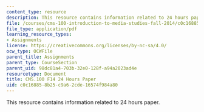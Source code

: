 ```yaml
---
content_type: resource
description: This resource contains information related to 24 hours paper.
file: /courses/cms-100-introduction-to-media-studies-fall-2014/c0c168858b25c9a62cde16574f984a80_MITCMS_100F14_24_Hours.pdf
file_type: application/pdf
learning_resource_types:
- Assignments
license: https://creativecommons.org/licenses/by-nc-sa/4.0/
ocw_type: OCWFile
parent_title: Assignments
parent_type: CourseSection
parent_uid: 98dc81a4-703b-32e0-128f-a94a2023ad4e
resourcetype: Document
title: CMS.100 F14 24 Hours Paper
uid: c0c16885-8b25-c9a6-2cde-16574f984a80
---
```

This resource contains information related to 24 hours paper.